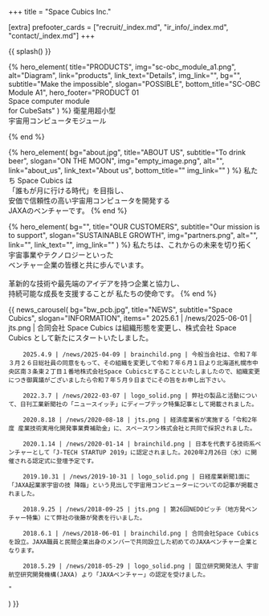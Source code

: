 +++
title = "Space Cubics Inc."

[extra]
prefooter_cards = ["recruit/_index.md", "ir_info/_index.md", "contact/_index.md"]
+++

{{ splash() }}

{% hero_element(
	title="PRODUCTS",
	img="sc-obc_module_a1.png",
	alt="Diagram",
	link="products",
	link_text="Details",
	img_link="",
	bg="",
	subtitle="Make the impossible",
	slogan="POSSIBLE",
	bottom_title="SC-OBC Module A1",
	hero_footer="PRODUCT 01 <br> Space computer module <br> for CubeSats"
) %}
衛星用超小型
<br>
宇宙用コンピュータモジュール

{% end %}

{% hero_element(
	bg="about.jpg",
	title="ABOUT US",
	subtitle="To drink beer",
	slogan="ON THE MOON",
	img="empty_image.png",
	alt="",
	link="about_us",
	link_text="About us",
	bottom_title=""
	img_link=""
) %}
私たち Space Cubics は
<br>「誰もが月に行ける時代」を目指し、
<br>安価で信頼性の高い宇宙用コンピュータを開発する
<br> JAXAのベンチャーです。
{% end %}

{% hero_element(
	bg="",
	title="OUR CUSTOMERS",
	subtitle="Our mission is to support",
	slogan="SUSTAINABLE GROWTH",
	img="partners.png",
	alt="",
	link="",
	link_text="",
	img_link=""
) %}
私たちは、これからの未来を切り拓く<br>宇宙事業やテクノロジーといった<br>ベンチャー企業の皆様と共に歩んでいます。
<br><br>
革新的な技術や最先端のアイデアを持つ企業と協力し、<br>持続可能な成長を支援することが 私たちの使命です。
{% end %}

{{ news_carousel(
	bg="bw_pcb.jpg",
	title="NEWS",
	subtitle="Space Cubics",
	slogan="INFORMATION",
	items="
		2025.6.1 | /news/2025-06-01 | jts.png | 合同会社 Space Cubics は組織形態を変更し、株式会社 Space Cubics として新たにスタートいたしました。

		2025.4.9 | /news/2025-04-09 | brainchild.png | 今般当会社は、令和７年３月２６日総社員の同意をもって、その組織を変更して令和７年６月１日より北海道札幌市中央区南３条東２丁目１番地株式会社Space Cubicsとすることといたしましたので、組織変更につき御異議がございましたら令和７年５月９日までにその旨をお申し出下さい。

		2022.3.7 | /news/2022-03-07 | logo_solid.png | 弊社の製品と活動について、日刊工業新聞社の「ニュースイッチ」にディープテック特集記事として掲載されました。

		2020.8.18 | /news/2020-08-18 | jts.png | 経済産業省が実施する「令和2年度 産業技術実用化開発事業費補助金」に、スペースワン株式会社と共同で採択されました。

		2020.1.14 | /news/2020-01-14 | brainchild.png | 日本を代表する技術系ベンチャーとして「J-TECH STARTUP 2019」に認定されました。2020年2月26日（水）に開催される認定式に登壇予定です。

		2019.10.31 | /news/2019-10-31 | logo_solid.png | 日経産業新聞1面に「JAXA起業家宇宙の技 降臨」という見出しで宇宙用コンピューターについての記事が掲載されました。

		2018.9.25 | /news/2018-09-25 | jts.png | 第26回NEDOピッチ（地方発ベンチャー特集）にて弊社の後藤が発表を行いました。

		2018.6.1 | /news/2018-06-01 | brainchild.png | 合同会社Space Cubicsを設立。JAXA職員と民間企業出身のメンバーで共同設立した初めてのJAXAベンチャー企業となります。

		2018.5.29 | /news/2018-05-29 | logo_solid.png | 国立研究開発法人 宇宙航空研究開発機構(JAXA) より「JAXAベンチャー」の認定を受けました。

	"
) }}
